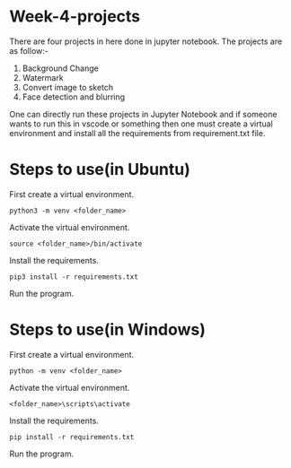 # Week-4-projects
There are four projects in here done in jupyter notebook.
The projects are as follow:-
1. Background Change
2. Watermark
3. Convert image to sketch
4. Face detection and blurring

One can directly run these projects in Jupyter Notebook and if someone wants to run this in vscode or something then one must create a virtual environment
and install all the requirements from requirement.txt file.

# Steps to use(in Ubuntu)
First create a virtual environment.
````
python3 -m venv <folder_name>
````
Activate the virtual environment.
````
source <folder_name>/bin/activate
````
Install the requirements.
````
pip3 install -r requirements.txt
````
Run the program.
 
# Steps to use(in Windows)
First create a virtual environment.
````
python -m venv <folder_name>
````
Activate the virtual environment.
````
<folder_name>\scripts\activate
````
Install the requirements.
````
pip install -r requirements.txt
````
Run the program.
 


